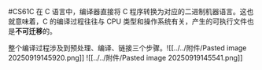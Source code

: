 #CS61C 
在 C 语言中，编译器直接将 C 程序转换为对应的二进制机器语言。这也就意味着，C 的编译过程往往与 CPU 类型和操作系统有关，产生的可执行文件也是**不可迁移**的。

整个编译过程涉及到预处理、编译、链接三个步骤。![[../../附件/Pasted image 20250919145920.png]]
![[../../附件/Pasted image 20250919145541.png]]